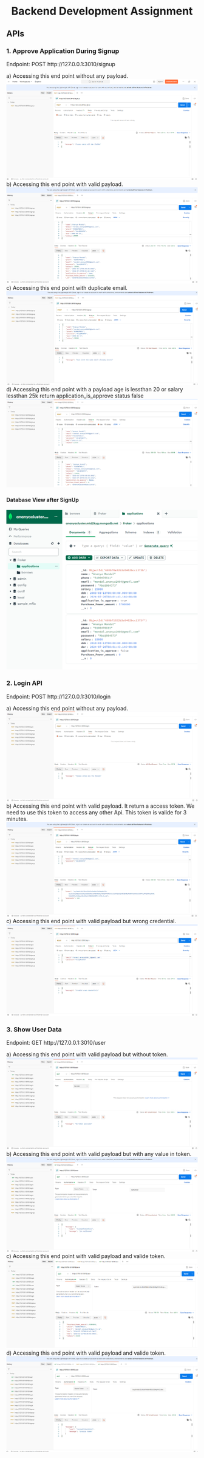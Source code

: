 <center><h1>Backend Development Assignment</h1></center>
<h2>APIs</h2>
<h3>1. Approve Application During Signup</h3>
Endpoint: POST http://127.0.0.1:3010/signup

a) Accessing this end point without any payload.
<img src="https://github.com/Ananya-Mondal/Froker_Assignment1_Backend_Development/blob/main/img1.png" />
b) Accessing this end point with valid payload.
<img src="https://github.com/Ananya-Mondal/Froker_Assignment1_Backend_Development/blob/main/img2.png" />
c) Accessing this end point with duplicate email.
<img src="https://github.com/Ananya-Mondal/Froker_Assignment1_Backend_Development/blob/main/img3.png" />
d) Accessing this end point with a payload age is lessthan 20 or salary lessthan 25k return application_is_approve status false
<img src="https://github.com/Ananya-Mondal/Froker_Assignment1_Backend_Development/blob/main/img4.png" />

<h4>Database View after SignUp</h4>
<img src="https://github.com/Ananya-Mondal/Froker_Assignment1_Backend_Development/blob/main/img19.png" />

<h3>2. Login API</h3>
Endpoint: POST http://127.0.0.1:3010/login

a) Accessing this end point without any payload.
<img src="https://github.com/Ananya-Mondal/Froker_Assignment1_Backend_Development/blob/main/img5.png" />
b) Accessing this end point with valid payload. It return a access token. We need to use this token to access any other Api. This token is valide for 3 minutes.
<img src="https://github.com/Ananya-Mondal/Froker_Assignment1_Backend_Development/blob/main/img6.png" />
c) Accessing this end point with valid payload but wrong credential.
<img src="https://github.com/Ananya-Mondal/Froker_Assignment1_Backend_Development/blob/main/img7.png" />

<h3>3. Show User Data</h3>
Endpoint: GET http://127.0.0.1:3010/user

a) Accessing this end point with valid payload but without token.
<img src="https://github.com/Ananya-Mondal/Froker_Assignment1_Backend_Development/blob/main/img8.png" />
b) Accessing this end point with valid payload but with any value in token.
<img src="https://github.com/Ananya-Mondal/Froker_Assignment1_Backend_Development/blob/main/img9.png" />
c) Accessing this end point with valid payload and valide token.
<img src="https://github.com/Ananya-Mondal/Froker_Assignment1_Backend_Development/blob/main/img10.png" />
d) Accessing this end point with valid payload and valide token.
<img src="https://github.com/Ananya-Mondal/Froker_Assignment1_Backend_Development/blob/main/img11.png" />
  

